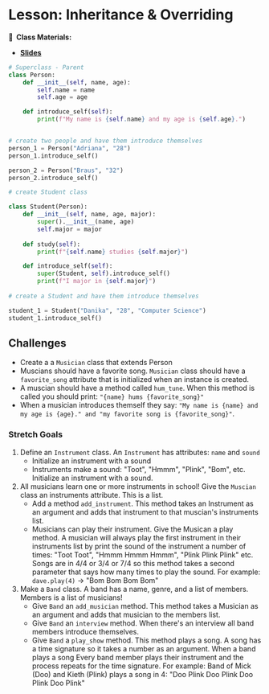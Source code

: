 <!-- .slide: data-background="./Images/header.svg" data-background-repeat="none" data-background-size="40% 40%" data-background-position="center 10%" class="header" -->
# Lesson: Inheritance & Overriding

<!-- Put a link to the slides so that students can find them -->

**📝 &nbsp;Class Materials:** 
  <!-- Put a link to the slides -->
* [**Slides**](https://docs.google.com/presentation/d/1DkCcA-xcWPfv217vKFYvWkCpQwHQjssOXR7wep_roO8/edit?usp=sharing)

<!-- * **Repls:**
  * Coding Exercise 1: [https://repl.it/@MakeSchool/inheritanceoverridingpractice#main.py](https://repl.it/@MakeSchool/inheritanceoverridingpractice#main.py) -->

```python
# Superclass - Parent
class Person:
    def __init__(self, name, age):
        self.name = name
        self.age = age

    def introduce_self(self):
        print(f"My name is {self.name} and my age is {self.age}.")


# create two people and have them introduce themselves
person_1 = Person("Adriana", "28")
person_1.introduce_self()

person_2 = Person("Braus", "32")
person_2.introduce_self()

# create Student class

class Student(Person):
    def __init__(self, name, age, major):
        super().__init__(name, age)
        self.major = major
  
    def study(self):
        print(f"{self.name} studies {self.major}")

    def introduce_self(self):
        super(Student, self).introduce_self()
        print(f"I major in {self.major}")
    
# create a Student and have them introduce themselves

student_1 = Student("Danika", "28", "Computer Science")
student_1.introduce_self()
```

## Challenges 

- Create a a `Musician` class that extends Person
- Muscians should have a favorite song. `Musician` class should have a `favorite_song` attribute that is initialized when an instance is created. 
- A muscian should have a method called `hum_tune`. When this method is called you should print: `"{name} hums {favorite_song}"`
- When a musician introduces themself they say: `"My name is {name} and my age is {age}." and "my favorite song is {favorite_song}"`.

### Stretch Goals

1. Define an `Instrument` class. An `Instrument` has attributes: `name` and `sound`
    - Initialize an instrument with a sound
    - Instruments make a sound: "Toot", "Hmmm", "Plink", "Bom", etc. Initialize an instrument with a sound. 
1. All musicians learn one or more instruments in school! Give the `Muscian` class an instruments attribute. This is a list.
    - Add a method `add_instrument`. This method takes an Instrument as an argument and adds that instrument to that muscian's instruments list. 
    - Musicians can play their instrument. Give the Musican a play method. A musician will always play the first instrument in their instruments list by print the sound of the instrument a number of times: "Toot Toot", "Hmmm Hmmm Hmmm", "Plink Plink Plink" etc. Songs are in 4/4 or 3/4 or 7/4 so this method takes a second parameter that says how many times to play the sound. For example: `dave.play(4)` -> "Bom Bom Bom Bom"
1. Make a `Band` class. A band has a name, genre, and a list of members. Members is a list of musicians! 
    - Give `Band` an `add_musician` method. This method takes a Musician as an argument and adds that musician to the members list. 
    - Give `Band` an `interview` method. When there's an interview all band members introduce themselves. 
    - Give `Band` a `play_show` method. This method plays a song. A song has a time signature so it takes a number as an argument. When a band plays a song Every band member plays their instrument and the process repeats for the time signature. For example: Band of Mick (Doo) and Kieth (Plink) plays a song in 4: "Doo Plink Doo Plink Doo Plink Doo Plink"

